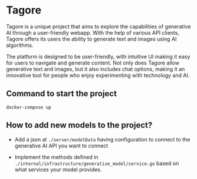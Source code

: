 # Tagore 

Tagore is a unique project that aims to explore the capabilities of generative AI through a user-friendly webapp. With the help of various API clients, Tagore offers its users the ability to generate text and images using AI algorithms.

The platform is designed to be user-friendly, with intuitive UI making it easy for users to navigate and generate content. Not only does Tagore allow generative text and images, but it also includes chat options, making it an innovative tool for people who enjoy experimenting with technology and AI.

## Command to start the project 
```docker-compose up```

## How to add new models to the project?
- Add a json at `./server/modelData` having configuration to connect to the generative AI API you want to connect

- Implement the methods defined in `./internal/infrastructure/generative_model/service.go` based on what services your model provides. 

